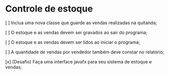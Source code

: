 # Controle de estoque
 
[ ] Inclua uma nova classe que guarde as vendas realizadas na quitanda;

[ ] O estoque e as vendas devem ser gravados ao sair do programa;

[ ] O estoque e as vendas devem ser lidos ao iniciar o programa;

[ ] A quantidade de vendas por vendedor também deve constar no relatório;

[x] (Desafio) Faça uma interface javafx para seu sistema de estoque e vendas;

